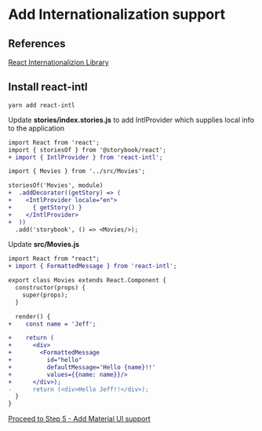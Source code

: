 # Add Internationalization support
## References
[React Internationalizion Library](https://github.com/yahoo/react-intl)

## Install react-intl

``` 
yarn add react-intl 
```

Update **stories/index.stories.js** to add IntlProvider which supplies local info to the application

```diff 
import React from 'react';
import { storiesOf } from '@storybook/react';
+ import { IntlProvider } from 'react-intl';

import { Movies } from '../src/Movies';

storiesOf('Movies', module)
+  .addDecorator((getStory) => (
+    <IntlProvider locale="en">
+      { getStory() }
+    </IntlProvider>
+  ))
  .add('storybook', () => <Movies/>);

```

Update **src/Movies.js**
```diff 
import React from "react";
+ import { FormattedMessage } from 'react-intl';

export class Movies extends React.Component {
  constructor(props) {
    super(props);
  }

  render() {
+    const name = 'Jeff';

+    return (
+      <div>
+        <FormattedMessage
+          id="hello"
+          defaultMessage='Hello {name}!!'
+          values={{name: name}}/>
+      </div>);
-      return (<div>Hello Jeff!!</div>);
  }
}
```

[Proceed to Step 5 - Add Material UI support](setup-material-ui.md)
